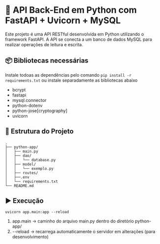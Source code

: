 # 🚀 API Back-End em Python com FastAPI + Uvicorn + MySQL

Este projeto é uma API RESTful desenvolvida em Python utilizando o framework FastAPI. A API se conecta a um banco de dados MySQL para realizar operações de leitura e escrita.

## 📦 Bibliotecas necessárias

Instale todoas as dependências pelo comando `pip install -r requirements.txt` ou instale separadamente as bibliotecas abaixo

* bcrypt
* fastapi
* mysql.connector
* python-dotenv
* python-jose[cryptography]
* uvicorn

## 🧠 Estrutura do Projeto

```
.
├── python-app/
│   ├── main.py
│   ├── dao/
│   │   └── database.py
│   ├── model/
│   │   └── exemplo.py
│   ├── routes/
│   ├──.env
│   └── requirements.txt
└── README.md
```

## ▶️ Execução 

`uvicorn app.main:app --reload`

1. app.main 	→ caminho do arquivo main.py dentro do diretório python-app/
2. --reload   		→ recarrega automaticamente o servidor em alterações (para desenvolvimento)
